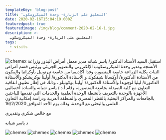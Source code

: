 ```yaml
---
templateKey: 'blog-post'
title: 'التعليق على الزيارة- وحدة الميكروسكوب'
date: 2020-02-16T15:04:10.000Z
featuredpost: true
featuredimage: /img/blog/comment-2020-02-16-1.jpg
description: >-
  التعليق على الزيارة- وحدة الميكروسكوب
tags:
  - visits
---
```


![chemex](/img/blog/comment-2020-02-16-2.jpg)
استقبل السيد الأستاذ الدكتور/ ياسر شبانه مدير معمل أمراض البذور وزراعة الأنسجة ومدير وحدة الميكروسكوب الإلكترونى والتصوير الجزيئى ورئيس قسم أمراض النبات بكلية الزراعة جامعة المنصورة وفدا أكاديميا من جامعة تيرنوبيل بأوكرانيا والمكون من الأستاذة الدكتورة/ أوكسانا شيفكوك و الأستاذة الدكتورة/ أولينا بوكريشكو والأستاذة الدكتورة/ ليليا لوجويدا والأستاذة الدكتورة/ أولينا بوكوتيلو ، وذلك فى إطار تطبيق اتفاقية التعاون مع كلية الصيدلة بجامعة المنصورة، وقام أ.د./ ياسر شبانه والسادة أخصائيي الأجهزة بالوحدة بالتعريف بأنشطة الوحدة العلمية والخدمات التي تقدمها للباحثين بالجامعات والمراكز البحثية بالقطر المصرى والمنطقة العربية ودراسة إمكانية التعاون العلمى والبحثى مع الوحدة، وذلك يوم الأحد الموافق 16/2/2020.

مع خالص شكرى وتقديرى

د ياسر شبانه

![chemex](/img/blog/comment-2020-02-16-3.jpg)
![chemex](/img/blog/comment-2020-02-16-4.jpg)
![chemex](/img/blog/comment-2020-02-16-5.jpg)
![chemex](/img/blog/comment-2020-02-16-6.jpg)
![chemex](/img/blog/comment-2020-02-16-7.jpg)

